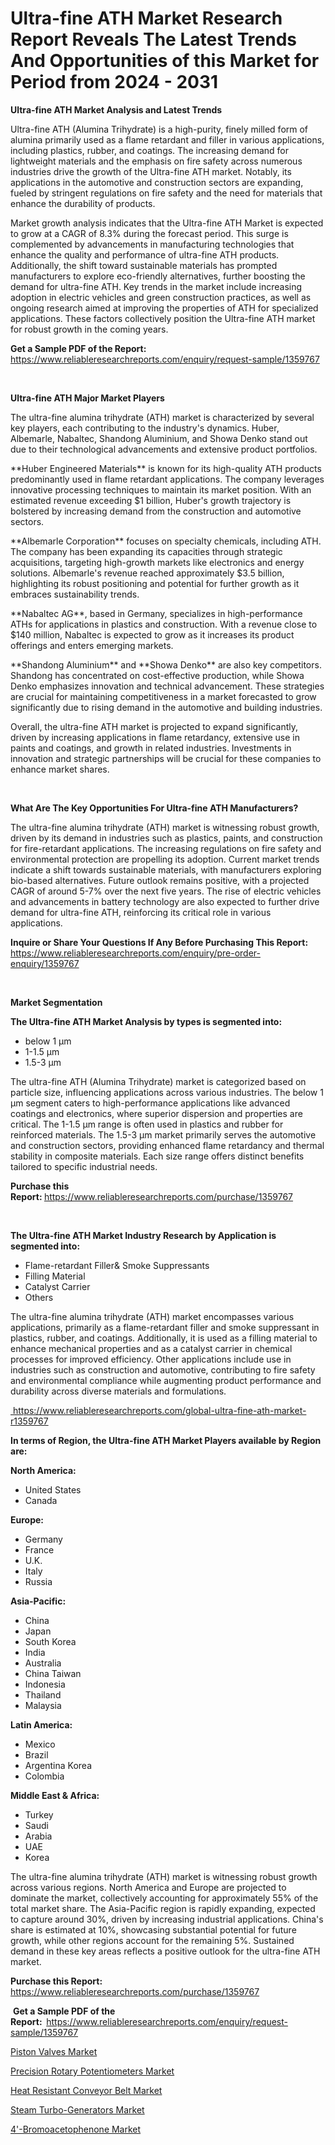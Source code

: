 <p><h1>Ultra-fine ATH Market Research Report Reveals The Latest Trends And Opportunities of this Market for Period from 2024 - 2031</h1></p><p><strong>Ultra-fine ATH Market Analysis and Latest Trends</strong></p>
<p><p>Ultra-fine ATH (Alumina Trihydrate) is a high-purity, finely milled form of alumina primarily used as a flame retardant and filler in various applications, including plastics, rubber, and coatings. The increasing demand for lightweight materials and the emphasis on fire safety across numerous industries drive the growth of the Ultra-fine ATH market. Notably, its applications in the automotive and construction sectors are expanding, fueled by stringent regulations on fire safety and the need for materials that enhance the durability of products.</p><p>Market growth analysis indicates that the Ultra-fine ATH Market is expected to grow at a CAGR of 8.3% during the forecast period. This surge is complemented by advancements in manufacturing technologies that enhance the quality and performance of ultra-fine ATH products. Additionally, the shift toward sustainable materials has prompted manufacturers to explore eco-friendly alternatives, further boosting the demand for ultra-fine ATH. Key trends in the market include increasing adoption in electric vehicles and green construction practices, as well as ongoing research aimed at improving the properties of ATH for specialized applications. These factors collectively position the Ultra-fine ATH market for robust growth in the coming years.</p></p>
<p><strong>Get a Sample PDF of the Report:&nbsp;</strong> <a href="https://www.reliableresearchreports.com/enquiry/request-sample/1359767?utm_campaign=115&utm_medium=2&utm_source=Github&utm_content=ia&utm_term=05122024&utm_id=ultra-fine-ath">https://www.reliableresearchreports.com/enquiry/request-sample/1359767</a></p>
<p>&nbsp;</p>
<p><strong>Ultra-fine ATH Major Market Players</strong></p>
<p><p>The ultra-fine alumina trihydrate (ATH) market is characterized by several key players, each contributing to the industry's dynamics. Huber, Albemarle, Nabaltec, Shandong Aluminium, and Showa Denko stand out due to their technological advancements and extensive product portfolios.</p><p>**Huber Engineered Materials** is known for its high-quality ATH products predominantly used in flame retardant applications. The company leverages innovative processing techniques to maintain its market position. With an estimated revenue exceeding $1 billion, Huber's growth trajectory is bolstered by increasing demand from the construction and automotive sectors.</p><p>**Albemarle Corporation** focuses on specialty chemicals, including ATH. The company has been expanding its capacities through strategic acquisitions, targeting high-growth markets like electronics and energy solutions. Albemarle's revenue reached approximately $3.5 billion, highlighting its robust positioning and potential for further growth as it embraces sustainability trends.</p><p>**Nabaltec AG**, based in Germany, specializes in high-performance ATHs for applications in plastics and construction. With a revenue close to $140 million, Nabaltec is expected to grow as it increases its product offerings and enters emerging markets.</p><p>**Shandong Aluminium** and **Showa Denko** are also key competitors. Shandong has concentrated on cost-effective production, while Showa Denko emphasizes innovation and technical advancement. These strategies are crucial for maintaining competitiveness in a market forecasted to grow significantly due to rising demand in the automotive and building industries.</p><p>Overall, the ultra-fine ATH market is projected to expand significantly, driven by increasing applications in flame retardancy, extensive use in paints and coatings, and growth in related industries. Investments in innovation and strategic partnerships will be crucial for these companies to enhance market shares.</p></p>
<p>&nbsp;</p>
<p><strong>What Are The Key Opportunities For Ultra-fine ATH Manufacturers?</strong></p>
<p><p>The ultra-fine alumina trihydrate (ATH) market is witnessing robust growth, driven by its demand in industries such as plastics, paints, and construction for fire-retardant applications. The increasing regulations on fire safety and environmental protection are propelling its adoption. Current market trends indicate a shift towards sustainable materials, with manufacturers exploring bio-based alternatives. Future outlook remains positive, with a projected CAGR of around 5-7% over the next five years. The rise of electric vehicles and advancements in battery technology are also expected to further drive demand for ultra-fine ATH, reinforcing its critical role in various applications.</p></p>
<p><strong>Inquire or Share Your Questions If Any Before Purchasing This Report:</strong> <a href="https://www.reliableresearchreports.com/enquiry/pre-order-enquiry/1359767?utm_campaign=115&utm_medium=2&utm_source=Github&utm_content=ia&utm_term=05122024&utm_id=ultra-fine-ath">https://www.reliableresearchreports.com/enquiry/pre-order-enquiry/1359767</a></p>
<p>&nbsp;</p>
<p><strong>Market Segmentation</strong></p>
<p><strong>The Ultra-fine ATH Market Analysis by types is segmented into:</strong></p>
<p><ul><li>below 1 μm</li><li>1-1.5 μm</li><li>1.5-3 μm</li></ul></p>
<p><p>The ultra-fine ATH (Alumina Trihydrate) market is categorized based on particle size, influencing applications across various industries. The below 1 μm segment caters to high-performance applications like advanced coatings and electronics, where superior dispersion and properties are critical. The 1-1.5 μm range is often used in plastics and rubber for reinforced materials. The 1.5-3 μm market primarily serves the automotive and construction sectors, providing enhanced flame retardancy and thermal stability in composite materials. Each size range offers distinct benefits tailored to specific industrial needs.</p></p>
<p><strong>Purchase this Report:&nbsp;</strong><a href="https://www.reliableresearchreports.com/purchase/1359767?utm_campaign=115&utm_medium=2&utm_source=Github&utm_content=ia&utm_term=05122024&utm_id=ultra-fine-ath">https://www.reliableresearchreports.com/purchase/1359767</a></p>
<p>&nbsp;</p>
<p><strong>The Ultra-fine ATH Market Industry Research by Application is segmented into:</strong></p>
<p><ul><li>Flame-retardant Filler& Smoke Suppressants</li><li>Filling Material</li><li>Catalyst Carrier</li><li>Others</li></ul></p>
<p><p>The ultra-fine alumina trihydrate (ATH) market encompasses various applications, primarily as a flame-retardant filler and smoke suppressant in plastics, rubber, and coatings. Additionally, it is used as a filling material to enhance mechanical properties and as a catalyst carrier in chemical processes for improved efficiency. Other applications include use in industries such as construction and automotive, contributing to fire safety and environmental compliance while augmenting product performance and durability across diverse materials and formulations.</p></p>
<p><a href="https://www.reliableresearchreports.com/global-ultra-fine-ath-market-r1359767?utm_campaign=115&utm_medium=2&utm_source=Github&utm_content=ia&utm_term=05122024&utm_id=ultra-fine-ath">&nbsp;https://www.reliableresearchreports.com/global-ultra-fine-ath-market-r1359767</a></p>
<p><strong>In terms of Region, the Ultra-fine ATH Market Players available by Region are:</strong></p>
<p>
    <p> <strong> North America: </strong>
        <ul>
            <li>United States</li>
            <li>Canada</li>
        </ul>
        </p> 
    <p> <strong> Europe: </strong>
        <ul>
            <li>Germany</li>
            <li>France</li>
            <li>U.K.</li>
            <li>Italy</li>
            <li>Russia</li>
        </ul>
        </p> 
    <p> <strong> Asia-Pacific: </strong>
        <ul>
            <li>China</li>
            <li>Japan</li>
            <li>South Korea</li>
            <li>India</li>
            <li>Australia</li>
            <li>China Taiwan</li>
            <li>Indonesia</li>
            <li>Thailand</li>
            <li>Malaysia</li>
        </ul>
        </p> 
    <p> <strong> Latin America: </strong>
        <ul>
            <li>Mexico</li>
            <li>Brazil</li>
            <li>Argentina Korea</li>
            <li>Colombia</li>
        </ul>
        </p> 
    <p> <strong> Middle East & Africa: </strong>
        <ul>
            <li>Turkey</li>
            <li>Saudi</li>
            <li>Arabia</li>
            <li>UAE</li>
            <li>Korea</li>
        </ul>
    </p>
    </p>
<p><p>The ultra-fine alumina trihydrate (ATH) market is witnessing robust growth across various regions. North America and Europe are projected to dominate the market, collectively accounting for approximately 55% of the total market share. The Asia-Pacific region is rapidly expanding, expected to capture around 30%, driven by increasing industrial applications. China's share is estimated at 10%, showcasing substantial potential for future growth, while other regions account for the remaining 5%. Sustained demand in these key areas reflects a positive outlook for the ultra-fine ATH market.</p></p>
<p><strong>Purchase this Report: </strong><a href="https://www.reliableresearchreports.com/purchase/1359767?utm_campaign=115&utm_medium=2&utm_source=Github&utm_content=ia&utm_term=05122024&utm_id=ultra-fine-ath">https://www.reliableresearchreports.com/purchase/1359767</a></p>
<p>&nbsp;<strong>Get a Sample PDF of the Report:&nbsp;&nbsp;</strong><a href="https://www.reliableresearchreports.com/enquiry/request-sample/1359767?utm_campaign=115&utm_medium=2&utm_source=Github&utm_content=ia&utm_term=05122024&utm_id=ultra-fine-ath">https://www.reliableresearchreports.com/enquiry/request-sample/1359767</a></p>
<p><strong></strong></p>
<p><p><a href="https://www.linkedin.com/pulse/in-depth-analysis-size-piston-valves-market-its-rapidgrowth-from-5xc5e?utm_campaign=115&utm_medium=2&utm_source=Github&utm_content=ia&utm_term=05122024&utm_id=ultra-fine-ath">Piston Valves Market</a></p><p><a href="https://github.com/JakirUddin651/Market-Research-Report-List-1/blob/main/precision-rotary-potentiometers-market.md?utm_campaign=115&utm_medium=2&utm_source=Github&utm_content=ia&utm_term=05122024&utm_id=ultra-fine-ath">Precision Rotary Potentiometers Market</a></p><p><a href="https://www.linkedin.com/pulse/heat-resistant-conveyor-belt-market-insights-size-share-growth-gihqe?utm_campaign=115&utm_medium=2&utm_source=Github&utm_content=ia&utm_term=05122024&utm_id=ultra-fine-ath">Heat Resistant Conveyor Belt Market</a></p><p><a href="https://github.com/ashepherd82/Market-Research-Report-List-6/blob/main/steam-turbo-generators-market.md?utm_campaign=115&utm_medium=2&utm_source=Github&utm_content=ia&utm_term=05122024&utm_id=ultra-fine-ath">Steam Turbo-Generators Market</a></p><p><a href="https://issuu.com/reportprime-2/docs/4-bromoacetophenone-market-size-2030.pptx?utm_campaign=115&utm_medium=2&utm_source=Github&utm_content=ia&utm_term=05122024&utm_id=ultra-fine-ath">4'-Bromoacetophenone Market</a></p></p>